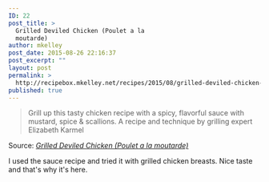 ```yaml
---
ID: 22
post_title: >
  Grilled Deviled Chicken (Poulet a la
  moutarde)
author: mkelley
post_date: 2015-08-26 22:16:37
post_excerpt: ""
layout: post
permalink: >
  http://recipebox.mkelley.net/recipes/2015/08/grilled-deviled-chicken-poulet-a-la-moutarde/
published: true
---
```

<blockquote><a href="http://www.davidlebovitz.com/2015/08/deviled-grilled-chicken-poulet-moutarde/"><img class="alignnone size-full" src="http://recipebox.mkelley.com/wp-content/uploads/2015/08/Deviled-Grilled-Chicken-9.jpg" alt="" /></a>Grill up this tasty chicken recipe with a spicy, flavorful sauce with mustard, spice &amp; scallions. A recipe and technique by grilling expert Elizabeth Karmel</blockquote>
Source: <em><a href="http://www.davidlebovitz.com/2015/08/deviled-grilled-chicken-poulet-moutarde/">Grilled Deviled Chicken (Poulet a la moutarde)</a></em>

I used the sauce recipe and tried it with grilled chicken breasts. Nice taste and that's why it's here.